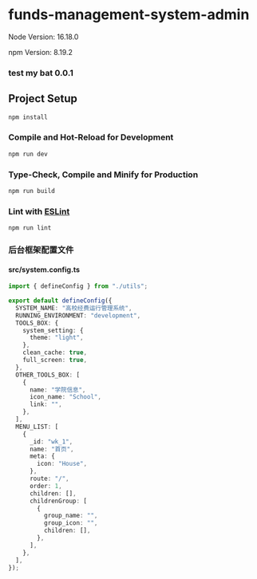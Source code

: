 # funds-management-system-admin
Node Version: 16.18.0

npm Version: 8.19.2

### test my bat 0.0.1

## Project Setup

```sh
npm install
```

### Compile and Hot-Reload for Development

```sh
npm run dev
```

### Type-Check, Compile and Minify for Production

```sh
npm run build
```

### Lint with [ESLint](https://eslint.org/)

```sh
npm run lint
```

### 后台框架配置文件

#### src/system.config.ts
```ts
import { defineConfig } from "./utils";

export default defineConfig({
  SYSTEM_NAME: "高校经费运行管理系统",
  RUNNING_ENVIRONMENT: "development",
  TOOLS_BOX: {
    system_setting: {
      theme: "light",
    },
    clean_cache: true,
    full_screen: true,
  },
  OTHER_TOOLS_BOX: [
    {
      name: "学院信息",
      icon_name: "School",
      link: "",
    },
  ],
  MENU_LIST: [
    {
      _id: "wk_1",
      name: "首页",
      meta: {
        icon: "House",
      },
      route: "/",
      order: 1,
      children: [],
      childrenGroup: [
        {
          group_name: "",
          group_icon: "",
          children: [],
        },
      ],
    },
  ],
});

```
